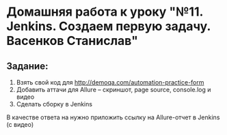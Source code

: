# Домашняя работа к уроку "№11. Jenkins. Создаем первую задачу. Васенков Станислав"

## Задание:
1. Взять свой код для http://demoqa.com/automation-practice-form
2. Добавить аттачи для Allure – скриншот, page source, console.log и видео
3. Cделать сборку в Jenkins

В качестве ответа на нужно приложить ссылку на Allure-отчет в Jenkins (с видео)